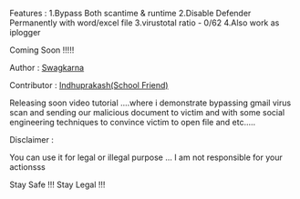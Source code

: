 Features :
1.Bypass Both scantime & runtime
2.Disable Defender Permanently with word/excel file
3.virustotal ratio - 0/62
4.Also work as iplogger


Coming Soon !!!!!

Author :  <a href="https://github.com/swagkarna">Swagkarna</a>

Contributor : <a href="https://github.com/indhu1506">Indhuprakash(School Friend)</a>

Releasing soon video tutorial ....where i demonstrate bypassing gmail virus scan and sending our malicious document to victim  and with some social engineering techniques to convince victim to open file and etc.....

Disclaimer : 

You can use it for legal or illegal purpose ... I am not responsible for your actionsss

Stay Safe !!!
Stay Legal !!!

